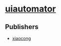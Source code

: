 # [uiautomator](https://pypi.org/project/uiautomator)



## Publishers
- [xiaocong](https://pypi.org/user/xiaocong)

